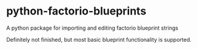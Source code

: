 # python-factorio-blueprints

A python package for importing and editing factorio blueprint strings

Definitely not finished, but most basic blueprint functionality is supported.
